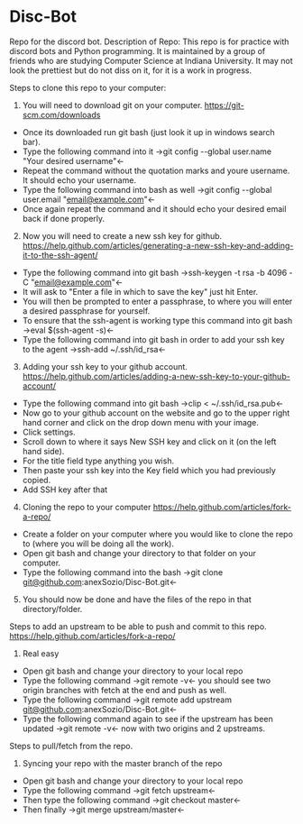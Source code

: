 # Disc-Bot
Repo for the discord bot.
Description of Repo:
  This repo is for practice with discord bots and Python programming. It is maintained by a group of friends who are studying Computer       Science at Indiana University. It may not look the prettiest but do not diss on it, for it is a work in progress. 

Steps to clone this repo to your computer:
1. You will need to download git on your computer. https://git-scm.com/downloads
  - Once its downloaded run git bash (just look it up in windows search bar).
  - Type the following command into it ->git config --global user.name "Your desired username"<-
  - Repeat the command without the quotation marks and youre username. It should echo your username.
  - Type the following command into bash as well ->git config --global user.email "email@example.com"<-
  - Once again repeat the command and it should echo your desired email back if done properly.
2. Now you will need to create a new ssh key for github. https://help.github.com/articles/generating-a-new-ssh-key-and-adding-it-to-the-ssh-agent/
  - Type the following command into git bash ->ssh-keygen -t rsa -b 4096 -C "email@example.com"<-
  - It will ask to "Enter a file in which to save the key" just hit Enter.
  - You will then be prompted to enter a passphrase, to where you will enter a desired passphrase for yourself.
  - To ensure that the ssh-agent is working type this command into git bash ->eval $(ssh-agent -s)<-
  - Type the following command into git bash in order to add your ssh key to the agent ->ssh-add ~/.ssh/id_rsa<-
3. Adding your ssh key to your github account. https://help.github.com/articles/adding-a-new-ssh-key-to-your-github-account/
  - Type the following command into git bash ->clip < ~/.ssh/id_rsa.pub<-
  - Now go to your github account on the website and go to the upper right hand corner and click on the drop down menu with your image.
  - Click settings.
  - Scroll down to where it says New SSH key and click on it (on the left hand side).
  - For the title field type anything you wish.
  - Then paste your ssh key into the Key field which you had previously copied.
  - Add SSH key after that
4. Cloning the repo to your computer https://help.github.com/articles/fork-a-repo/
  - Create a folder on your computer where you would like to clone the repo to (where you will be doing all the work).
  - Open git bash and change your directory to that folder on your computer.
  - Type the following command into the bash ->git clone git@github.com:anexSozio/Disc-Bot.git<-
5. You should now be done and have the files of the repo in that directory/folder.

Steps to add an upstream to be able to push and commit to this repo. https://help.github.com/articles/fork-a-repo/
1. Real easy
  - Open git bash and change your directory to your local repo
  - Type the following command ->git remote -v<- you should see two origin branches with fetch at the end and push as well.
  - Type the following command ->git remote add upstream git@github.com:anexSozio/Disc-Bot.git<-
  - Type the following command again to see if the upstream has been updated ->git remote -v<- now with two origins and 2 upstreams.

Steps to pull/fetch from the repo. 
1. Syncing your repo with the master branch of the repo
  - Open git bash and change your directory to your local repo
  - Type the following command ->git fetch upstream<-
  - Then type the following command ->git checkout master<-
  - Then finally ->git merge upstream/master<-
